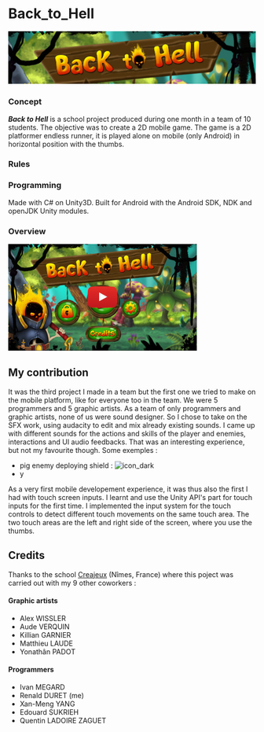 # Back_to_Hell
![title]

### Concept

***Back to Hell*** is a school project produced during one month in a team of 10 students. The objective was to create a 2D mobile game.
The game is a 2D platformer endless runner, it is played alone on mobile (only Android) in horizontal position with the thumbs.

### Rules



### Programming

Made with C# on Unity3D. Built for Android with the Android SDK, NDK and openJDK Unity modules.

### Overview
[![thumbnail]](https://www.youtube.com)


## My contribution

It was the third project I made in a team but the first one we tried to make on the mobile platform, like for everyone too in the team. We were 5 programmers and 5 graphic artists. As a team of only programmers and graphic artists, none of us were sound designer. So I chose to take on the SFX work, using audacity to edit and mix already existing sounds. I came up with different sounds for the actions and skills of the player and enemies, interactions and UI audio feedbacks. That was an interesting experience, but not my favourite though.
Some exemples :
- pig enemy deploying shield : ![icon_dark](https://mega.nz/file/EfA3jCyQ#vShNj7ocOngT-bYNi4JGowSxk7cZKNRZm8_wmcCYPIM)
- y


As a very first mobile developement experience, it was thus also the first I had with touch screen inputs. I learnt and use the Unity API's part for touch inputs for the first time. I implemented the input system for the touch controls to detect different touch movements on the same touch area. The two touch areas are the left and right side of the screen, where you use the thumbs.



## Credits

Thanks to the school [Creajeux](https://www.creajeux.fr/) (Nîmes, France) where this poject was carried out with my 9 other coworkers :

#### Graphic artists
- Alex WISSLER
- Aude VERQUIN
- Killian GARNIER
- Matthieu LAUDE
- Yonathân PADOT

#### Programmers
- Ivan MEGARD
- Renald DURET (me)
- Xan-Meng YANG
- Edouard SUKRIEH
- Quentin LADOIRE ZAGUET


<!-- MEDIA FILES -------------------------------------------------------------------------------------------->
[title]: Back_to_Hell_title.jpg
[thumbnail]: Back_to_Hell_thumbnail.jpg
[sound_dark]: sound_dark_icon.png#gh-light-mode-only
[sound_light]: sound_light_icon.png#gh-dark-mode-only

